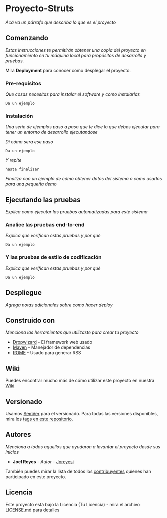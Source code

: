 # Proyecto-Struts

_Acá va un párrafo que describa lo que es el proyecto_

## Comenzando

_Estas instrucciones te permitirán obtener una copia del proyecto en funcionamiento en tu máquina local para propósitos de desarrollo y pruebas._

Mira **Deployment** para conocer como desplegar el proyecto.


### Pre-requisitos

_Que cosas necesitas para instalar el software y como instalarlas_

```
Da un ejemplo
```

### Instalación

_Una serie de ejemplos paso a paso que te dice lo que debes ejecutar para tener un entorno de desarrollo ejecutandose_

_Dí cómo será ese paso_

```
Da un ejemplo
```

_Y repite_

```
hasta finalizar
```

_Finaliza con un ejemplo de cómo obtener datos del sistema o como usarlos para una pequeña demo_

## Ejecutando las pruebas

_Explica como ejecutar las pruebas automatizadas para este sistema_

### Analice las pruebas end-to-end

_Explica que verifican estas pruebas y por qué_

```
Da un ejemplo
```

### Y las pruebas de estilo de codificación

_Explica que verifican estas pruebas y por qué_

```
Da un ejemplo
```

## Despliegue

_Agrega notas adicionales sobre como hacer deploy_

## Construido con

_Menciona las herramientas que utilizaste para crear tu proyecto_

* [Dropwizard](http://www.dropwizard.io/1.0.2/docs/) - El framework web usado
* [Maven](https://maven.apache.org/) - Manejador de dependencias
* [ROME](https://rometools.github.io/rome/) - Usado para generar RSS

## Wiki

Puedes encontrar mucho más de cómo utilizar este proyecto en nuestra [Wiki](https://github.com/tu/proyecto/wiki)

## Versionado

Usamos [SemVer](http://semver.org/) para el versionado. Para todas las versiones disponibles, mira los [tags en este repositorio](https://github.com/tu/proyecto/tags).

## Autores 

_Menciona a todos aquellos que ayudaron a levantar el proyecto desde sus inicios_

* **Joel Reyes** - *Autor* - [Joreyesi](https://github.com/Joreyesi?tab=repositories)


También puedes mirar la lista de todos los [contribuyentes](https://github.com/your/project/contributors) quíenes han participado en este proyecto. 

## Licencia

Este proyecto está bajo la Licencia (Tu Licencia) - mira el archivo [LICENSE.md](LICENSE.md) para detalles

